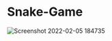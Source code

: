 # Snake-Game
![Screenshot 2022-02-05 184735](https://user-images.githubusercontent.com/86012289/152643791-5debae6a-503b-406b-8532-eee751e62bdd.png)

